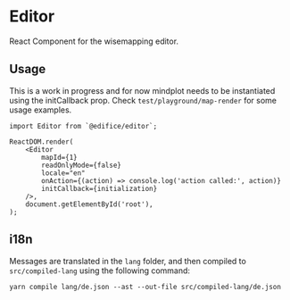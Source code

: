 # Editor

React Component for the wisemapping editor.

## Usage

This is a work in progress and for now mindplot needs to be instantiated using the initCallback prop. Check `test/playground/map-render` for some usage examples.

    import Editor from `@edifice/editor`;

    ReactDOM.render(
        <Editor
            mapId={1}
            readOnlyMode={false}
            locale="en"
            onAction={(action) => console.log('action called:', action)}
            initCallback={initialization}
        />,
        document.getElementById('root'),
    );

## i18n

Messages are translated in the `lang` folder, and then compiled to `src/compiled-lang` using the following command:

    yarn compile lang/de.json --ast --out-file src/compiled-lang/de.json
